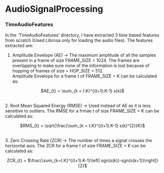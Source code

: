 # AudioSignalProcessing
### TimeAudioFeatures
In the 'TimeAudioFeatures' directory, I have extracted 3 time based features from scratch (Used Librosa only for loading the audio files). The features extracted are:
1. Amplitude Envelope (AE) -> The maximum amplitude of all the samples present in a frame of size FRAME_SIZE = 1024. The frames are overlapping to make sure none of the information is lost because of hopping of frames of size = HOP_SIZE = 512.<br/> Amplitude Envelope for a frame t of FRAME_SIZE = K can be calculated as:<br/>
<p align="center"> $AE_{t}  =  \sum_{k = t.K}^{(t+1).K-1} s(k)$ </p> <br/>
2. Root Mean Squared Energy (RMSE) -> Used instead of AE as it is less sensitive to outliers. The RMSE for a frmae t of size FRAME_SIZE = K can be calculated as:<br/>
<p align="center"> $RMS_{t} = \sqrt{\frac{\sum_{k = t.K}^{(t+1).K-1} s(k)^{2}}K}$ </p><br/>
3. Zero Crossing Rate (ZCR) -> The number of times a signal crosses the horizontal axis. The ZCR for a frame t of size FRAME_SIZE = K can be calculated as: <br/>
<p align="center"> ZCR_{t} = $\frac{\sum_{k=t.K}^{(t+1).K-1}\left| sgn(s(k))-sgn(s(k+1))\right|}{2}$ </p><br/>
